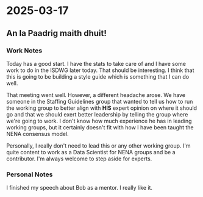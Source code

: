 # 2025-03-17

## An la Paadrig maith dhuit!

### Work Notes

Today has a good start. I have the stats to take care of and I have some work to do in the ISDWG later today. That should be interesting. I think that this is going to be building a style guide which is something that I can do well.

That meeting went well. However, a different headache arose. We have someone in the Staffing Guidelines group that wanted to tell us how to run the working group to better align with **HIS** expert opinion on where it should go and that we should exert better leadership by telling the group where we're going to work. I don't know how much experience he has in leading working groups, but it certainly doesn't fit with how I have been taught the NENA consensus model. 

Personally, I really don't need to lead this or any other working group. I'm quite content to work as a Data Scientist for NENA groups and be a contributor. I'm always welcome to step aside for experts.

### Personal Notes

I finished my speech about Bob as a mentor. I really like it.
